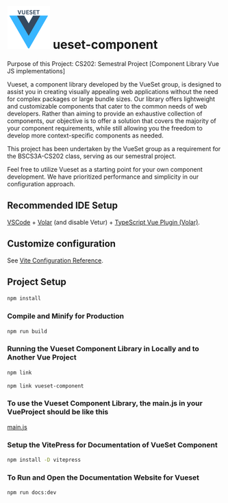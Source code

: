 # ![Alt Text](https://raw.githubusercontent.com/NormanAzares/BSCS3A_VUESET/master/docs/logo.svg) ueset-component

Purpose of this Project: CS202: Semestral Project [Component Library Vue JS implementations]

Vueset, a component library developed by the VueSet group, is designed to assist you in creating visually appealing web applications without the need for complex packages or large bundle sizes. Our library offers lightweight and customizable components that cater to the common needs of web developers. Rather than aiming to provide an exhaustive collection of components, our objective is to offer a solution that covers the majority of your component requirements, while still allowing you the freedom to develop more context-specific components as needed.

This project has been undertaken by the VueSet group as a requirement for the BSCS3A-CS202 class, serving as our semestral project.

Feel free to utilize Vueset as a starting point for your own component development. We have prioritized performance and simplicity in our configuration approach.

## Recommended IDE Setup

[VSCode](https://code.visualstudio.com/) + [Volar](https://marketplace.visualstudio.com/items?itemName=Vue.volar) (and disable Vetur) + [TypeScript Vue Plugin (Volar)](https://marketplace.visualstudio.com/items?itemName=Vue.vscode-typescript-vue-plugin).

## Customize configuration

See [Vite Configuration Reference](https://vitejs.dev/config/).

## Project Setup

```sh
npm install
```
### Compile and Minify for Production

```sh
npm run build
```
### Running the Vueset Component Library in Locally and to Another Vue Project

```sh
npm link
```

```sh
npm link vueset-component
```

### To use the Vueset Component Library, the main.js in your VueProject should be like this

[main.js](https://raw.githubusercontent.com/NormanAzares/BSCS3A_VUESET/master/src/main.js)

### Setup the VitePress for Documentation of VueSet Component

```sh
npm install -D vitepress
```
### To Run and Open the Documentation Website for Vueset

```sh
npm run docs:dev
```


